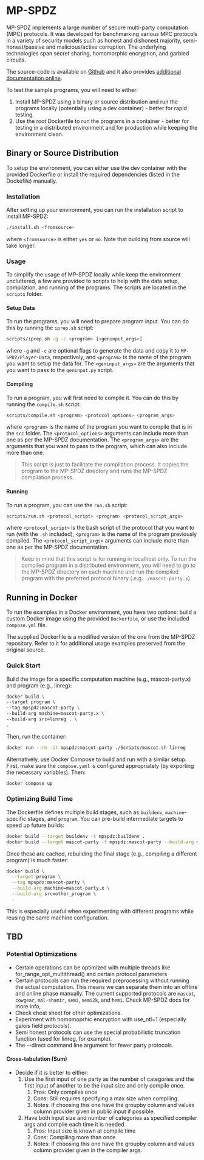 # MP-SPDZ
MP-SPDZ implements a large number of secure multi-party computation (MPC) protocols. It was developed for benchmarking various MPC protocols in a variety of security models such as honest and dishonest majority, semi-honest/passive and malicious/active corruption. The underlying technologies span secret sharing, homomorphic encryption, and garbled circuits. 

The source-code is available on [Github](https://github.com/data61/MP-SPDZ) and it also provides [additional documentation online](https://mp-spdz.readthedocs.io/en/latest/).

To test the sample programs, you will need to either: 
1. Install MP-SPDZ using a binary or source distribution and run the programs locally (potentially using a dev container) - better for rapid testing.
2. Use the root Dockerfile to run the programs in a container - better for testing in a distributed environment and for production while keeping the environment clean.

## Binary or Source Distribution
To setup the environment, you can either use the dev container with the provided Dockerfile or install the required dependencies (listed in the Dockefile) manually.

### Installation
After setting up your environment, you can run the installation script to install MP-SPDZ:
```bash	
./install.sh <fromsource>
```
where `<fromsource>` is either `yes` or `no`. Note that building from source will take longer.

### Usage
To simplify the usage of MP-SPDZ locally while keep the environment uncluttered, a few are provided to scripts to help with the data setup, compilation, and running of the programs. The scripts are located in the `scripts` folder.

#### Setup Data
To run the programs, you will need to prepare program input. You can do this by running the `iprep.sh` script:
```bash
scripts/iprep.sh -g -c <program> [<geninput_args>]
```
where `-g` and `-c` are optional flags to generate the data and copy it to `MP-SPDZ/Player-Data`, respectively, and `<program>` is the name of the program you want to setup the data for. The `<geninput_args>` are the arguments that you want to pass to the `geninput.py` script.

#### Compiling
To run a program, you will first need to compile it. You can do this by running the `compile.sh` script:
```bash	
scripts/compile.sh <program> <protocol_options> <program_args>
```
where `<program>` is the name of the program you want to compile that is in the `src` folder. The `<protocol_options>` arguments can include more than one as per the MP-SPDZ documentation. The `<program_args>` are the arguments that you want to pass to the program, which can also include more than one.

> This script is just to facilitate the compilation process. It copies the program to the MP-SPDZ directory and runs the MP-SPDZ compilation process.

#### Running
To run a program, you can use the `run.sh` script:
```bash
scripts/run.sh <protocol_script> <program> <protocol_script_args>
```
where `<protocol_script>` is the bash script of the protocol that you want to run (with the `.sh` included), `<program>` is the name of the program previously compiled. The `<protocol_script_args>` arguments can include more than one as per the MP-SPDZ documentation.

> Keep in mind that this script is for running in localhost only. To run the compiled program in a distributed environment, you will need to go to the MP-SPDZ directory on each machine and run the compiled program with the preferred protocol binary (.e.g. `./mascot-party.x`).


## Running in Docker

To run the examples in a Docker environment, you have two options: build a custom Docker image using the provided `Dockerfile`, or use the included `compose.yml` file.

The supplied Dockerfile is a modified version of the one from the MP-SPDZ repository. Refer to it for additional usage examples preserved from the original source.

### Quick Start
Build the image for a specific computation machine (e.g., mascot-party.x) and program (e.g., linreg):
```bash
docker build \ 
--target program \
--tag mpspdz:mascot-party \
--build-arg machine=mascot-party.x \
--build-arg src=linreg . \
.
```
Then, run the container:
```bash
docker run --rm -it mpspdz:mascot-party ./Scripts/mascot.sh linreg
```

Alternatively, use Docker Compose to build and run with a similar setup. First, make sure the `compose.yaml` is configured appropriately (by exporting the necessary variables). Then:
```bash
docker compose up
```

### Optimizing Build Time
The Dockerfile defines multiple build stages, such as `buildenv`, `machine`-specific stages, and `program`. You can pre-build intermediate targets to speed up future builds:
```bash
docker build --target buildenv -t mpspdz:buildenv .
docker build --target mascot-party -t mpspdz:mascot-party --build-arg machine=mascot-party.x .
```
Once these are cached, rebuilding the final stage (e.g., compiling a different program) is much faster:
```bash
docker build \
  --target program \
  --tag mpspdz:mascot-party \
  --build-arg machine=mascot-party.x \
  --build-arg src=other_program \
  .
```

This is especially useful when experimenting with different programs while reusing the same machine configuration.

## TBD
### Potential Optimizations
- Certain operations can be optimized with multiple threads like for_range_opt_multithread() and certain protocol parameters
- Certain protocols can run the required preprocessing without running the actual computation. This means we can separate them into an offline and online phase manually. The current supported protocols are `mascot`, `cowgear`, `mal-shamir`, `semi`, `semi2k`, and `hemi`. Check MP-SPDZ docs for more info,
- Check cheat sheet for other optimizations.
- Experiment with homomoprhic encryption with use_ntl=1 (especially galois field protocols).
- Semi honest protocols can use the special probabilistic truncation function (used for linreg, for example).
- The --direct command line argument for fewer party protocols.

#### Cross-tabulation (Sum)
- Decide if it is better to either: 
	1. Use the first input of one party as the number of categories and the first input of another to be the input size and only compile once. 
		1. Pros: Only compiles once
		2. Cons: Still requires specifying a max size when compiling.
        3. Notes: If choosing this one have the groupby column and values column provider given in public input if possible.
	2. Have both input size and number of categories as specified compiler args and compile each time it is needed
		1. Pros: Input size is known at compile time
		2. Cons: Compiling more than once
        3. Notes: If choosing this one have the groupby column and values column provider given in the compiler args.
